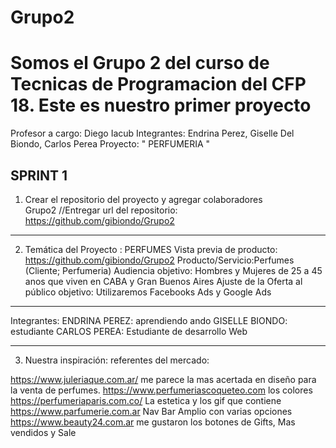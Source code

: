 # Grupo2
# Somos el Grupo 2 del curso de Tecnicas de Programacion del CFP 18. Este es nuestro primer proyecto
Profesor a cargo: Diego Iacub
Integrantes: Endrina Perez, Giselle Del Biondo, Carlos Perea
Proyecto: "  PERFUMERIA " 


SPRINT 1 
------------------------------------------------------------------------------------------------------------------------------------------------
1. Crear el repositorio del proyecto y agregar colaboradores  
Grupo2 //Entregar  url del repositorio: https://github.com/gibiondo/Grupo2


------------------------------------------------------------------------------------------------------------------------------------------------
2. Temática del Proyecto  :  PERFUMES
Vista previa de producto:   https://github.com/gibiondo/Grupo2
Producto/Servicio:Perfumes (Cliente; Perfumeria) 
Audiencia objetivo: Hombres y Mujeres de 25 a 45 anos que viven en CABA y Gran Buenos Aires
Ajuste de la Oferta al público objetivo: Utilizaremos Facebooks Ads y Google Ads

-------------------------------------------------------------------------------------------------------
Integrantes: 
ENDRINA PEREZ: aprendiendo ando
GISELLE BIONDO: estudiante
CARLOS PEREA: Estudiante de desarrollo Web


----------------------------------------------------------------------------
3. Nuestra  inspiración: referentes del mercado:			

https://www.juleriaque.com.ar/ me parece la mas acertada en diseño para la venta de perfumes.
https://www.perfumeriascoqueteo.com los colores
https://perfumeriaparis.com.co/ La estetica y los gif que contiene
https://www.parfumerie.com.ar Nav Bar Amplio con varias opciones
https://www.beauty24.com.ar me gustaron los botones de Gifts, Mas vendidos y Sale


